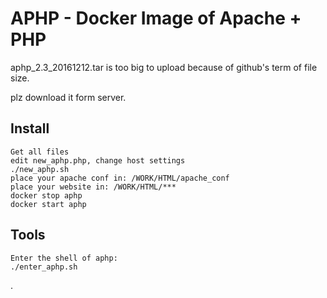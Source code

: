 # APHP - Docker Image of Apache + PHP

aphp_2.3_20161212.tar is too big to upload because of github's term of file size.

plz download it form server.

## Install

    Get all files
    edit new_aphp.php, change host settings
    ./new_aphp.sh
    place your apache conf in: /WORK/HTML/apache_conf
    place your website in: /WORK/HTML/***
    docker stop aphp
    docker start aphp

## Tools

    Enter the shell of aphp:
    ./enter_aphp.sh
    
.

